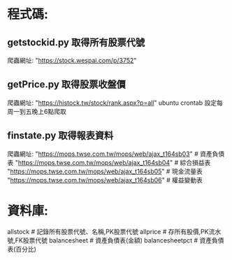 # 程式碼:

## getstockid.py 取得所有股票代號
爬蟲網址:
"https://stock.wespai.com/p/3752"

## getPrice.py 取得股票收盤價
爬蟲網址:
"https://histock.tw/stock/rank.aspx?p=all"
ubuntu crontab 設定每周一到五晚上6點爬取

## finstate.py 取得報表資料
爬蟲網址:
"https://mops.twse.com.tw/mops/web/ajax_t164sb03" # 資產負債表
"https://mops.twse.com.tw/mops/web/ajax_t164sb04" # 綜合損益表
"https://mops.twse.com.tw/mops/web/ajax_t164sb05" # 現金流量表
"https://mops.twse.com.tw/mops/web/ajax_t164sb06" # 權益變動表

# 資料庫:

allstock # 記錄所有股票代號、名稱,PK股票代號
allprice # 存所有股價,PK流水號,FK股票代號
balancesheet # 資產負債表(金額)
balancesheetpct # 資產負債表(百分比)